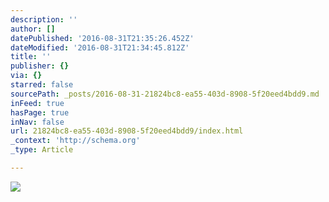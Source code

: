 ```yaml
---
description: ''
author: []
datePublished: '2016-08-31T21:35:26.452Z'
dateModified: '2016-08-31T21:34:45.812Z'
title: ''
publisher: {}
via: {}
starred: false
sourcePath: _posts/2016-08-31-21824bc8-ea55-403d-8908-5f20eed4bdd9.md
inFeed: true
hasPage: true
inNav: false
url: 21824bc8-ea55-403d-8908-5f20eed4bdd9/index.html
_context: 'http://schema.org'
_type: Article

---
```

![](https://the-grid-user-content.s3-us-west-2.amazonaws.com/466c356a-7263-4a74-b28c-a6cd60ed3d7f.jpg)
